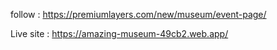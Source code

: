 follow : 
https://premiumlayers.com/new/museum/event-page/

 Live site : https://amazing-museum-49cb2.web.app/